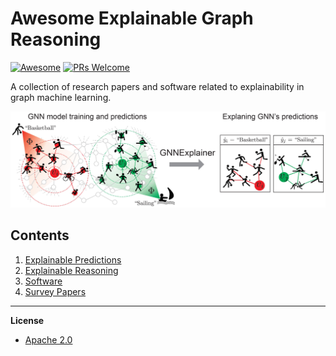 # Awesome Explainable Graph Reasoning

[![Awesome](https://cdn.rawgit.com/sindresorhus/awesome/d7305f38d29fed78fa85652e3a63e154dd8e8829/media/badge.svg)](https://github.com/sindresorhus/awesome)
[![PRs Welcome](https://img.shields.io/badge/PRs-welcome-brightgreen.svg?style=flat-square)](http://makeapullrequest.com)

A collection of research papers and software related to explainability in graph machine learning.

<p align="center">
  <img width="1000" src="https://github.com/AstraZeneca/awesome-explainable-graph-reasoning/raw/master/gnn_explainer.png">
</p>

## Contents  

1. [Explainable Predictions](https://github.com/AstraZeneca/awesome-explainable-graph-reasoning/blob/master/chapters/predictions.md)  
2. [Explainable Reasoning](https://github.com/AstraZeneca/awesome-explainable-graph-reasoning/blob/master/chapters/reasoning.md)  
3. [Software](https://github.com/AstraZeneca/awesome-explainable-graph-reasoning/blob/master/chapters/software.md)
4. [Survey Papers](https://github.com/AstraZeneca/awesome-explainable-graph-reasoning/blob/master/chapters/survey.md)

--------------------------------------------------------------------------------

**License**

- [Apache 2.0](https://github.com/AstraZeneca/awesome-explainable-graph-reasoning/blob/master/LICENSE)
